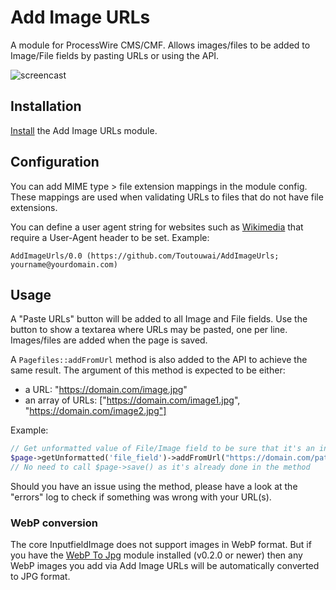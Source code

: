 # Add Image URLs

A module for ProcessWire CMS/CMF. Allows images/files to be added to Image/File fields by pasting URLs or using the API.

![screencast](https://user-images.githubusercontent.com/1538852/72048850-96323980-3322-11ea-8347-3d10a0da5b08.gif)

## Installation

[Install](http://modules.processwire.com/install-uninstall/) the Add Image URLs module.

## Configuration

You can add MIME type > file extension mappings in the module config. These mappings are used when validating URLs to files that do not have file extensions.

You can define a user agent string for websites such as [Wikimedia](https://foundation.wikimedia.org/wiki/Policy:User-Agent_policy) that require a User-Agent header to be set. Example: 
```
AddImageUrls/0.0 (https://github.com/Toutouwai/AddImageUrls; yourname@yourdomain.com)
```

## Usage

A "Paste URLs" button will be added to all Image and File fields. Use the button to show a textarea where URLs may be pasted, one per line. Images/files are added when the page is saved.

A `Pagefiles::addFromUrl` method is also added to the API to achieve the same result. The argument of this method is expected to be either:
- a URL: "https://domain.com/image.jpg"
- an array of URLs: ["https://domain.com/image1.jpg", "https://domain.com/image2.jpg"]

Example:
```php
// Get unformatted value of File/Image field to be sure that it's an instance of Pagefiles
$page->getUnformatted('file_field')->addFromUrl("https://domain.com/path-to-file.ext");
// No need to call $page->save() as it's already done in the method
```

Should you have an issue using the method, please have a look at the "errors" log to check if something was wrong with your URL(s).

### WebP conversion

The core InputfieldImage does not support images in WebP format. But if you have the [WebP To Jpg](https://github.com/Toutouwai/WebpToJpg) module installed (v0.2.0 or newer) then any WebP images you add via Add Image URLs will be automatically converted to JPG format.
